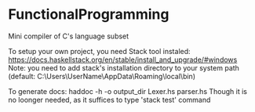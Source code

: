# FunctionalProgramming
Mini compiler of C's language subset

To setup your own project, you need Stack tool instaled:
https://docs.haskellstack.org/en/stable/install_and_upgrade/#windows
Note: you need to add stack's installation directory to your system path (default: C:\Users\UserName\AppData\Roaming\local\bin)

To generate docs:
haddoc -h -o output_dir Lexer.hs parser.hs 
Though it is no loonger needed, as it suffices to type 'stack test' command

